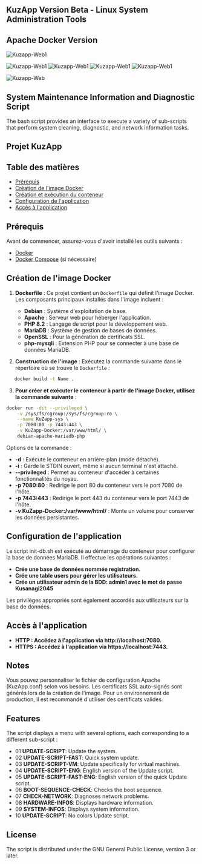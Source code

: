 
## KuzApp Version Beta - Linux System Administration Tools 

## Apache Docker Version

![Kuzapp-Web1](kuzapp-images/kuzappTagsDockerHub.png)

![Kuzapp-Web1](kuzapp-images/login1.png)
![Kuzapp-Web1](kuzapp-images/login2.png)
![Kuzapp-Web1](kuzapp-images/login3.png)
![Kuzapp-Web1](kuzapp-images/login4.png)

![Kuzapp-Web](kuzapp-images/app-kuzapp.png)

## System Maintenance Information and Diagnostic Script
The bash script provides an interface to execute a variety of sub-scripts that perform system cleaning, diagnostic, and network information tasks.

## Projet KuzApp

## Table des matières
- [Prérequis](#prérequis)
- [Création de l'image Docker](#création-de-limage-docker)
- [Création et exécution du conteneur](#création-et-exécution-du-conteneur)
- [Configuration de l'application](#configuration-de-lapplication)
- [Accès à l'application](#accès-à-lapplication)

## Prérequis

Avant de commencer, assurez-vous d'avoir installé les outils suivants :
- [Docker](https://www.docker.com/get-started)
- [Docker Compose](https://docs.docker.com/compose/install/) (si nécessaire)

## Création de l'image Docker

1. **Dockerfile** : Ce projet contient un `Dockerfile` qui définit l'image Docker.
   Les composants principaux installés dans l'image incluent :
   
   - **Debian** : Système d'exploitation de base.
   - **Apache** : Serveur web pour héberger l'application.
   - **PHP 8.2** : Langage de script pour le développement web.
   - **MariaDB** : Système de gestion de bases de données.
   - **OpenSSL** : Pour la génération de certificats SSL.
   - **php-mysqli** : Extension PHP pour se connecter à une base de données MariaDB.

3. **Construction de l'image** :
   Exécutez la commande suivante dans le répertoire où se trouve le `Dockerfile` :

```bash
   docker build -t Name .
```
   
3. **Pour créer et exécuter le conteneur à partir de l'image Docker, utilisez la commande suivante** :

```bash
docker run -dit --privileged \
    -v /sys/fs/cgroup:/sys/fs/cgroup:ro \
    --name KuZapp-sys \
    -p 7080:80 -p 7443:443 \
    -v KuZapp-Docker:/var/www/html/ \
    debian-apache-mariadb-php
```

 Options de la commande :
- **-d** : Exécute le conteneur en arrière-plan (mode détaché).
- **-i** : Garde le STDIN ouvert, même si aucun terminal n'est attaché.
- **--privileged** : Permet au conteneur d'accéder à certaines fonctionnalités du noyau.
- **-p 7080:80** : Redirige le port 80 du conteneur vers le port 7080 de l'hôte.
- **-p 7443:443** : Redirige le port 443 du conteneur vers le port 7443 de l'hôte.
- **-v KuZapp-Docker:/var/www/html/** : Monte un volume pour conserver les données persistantes.

## Configuration de l'application

Le script init-db.sh est exécuté au démarrage du conteneur pour configurer la base de données MariaDB. Il effectue les opérations suivantes :

   - **Crée une base de données nommée registration.**
   - **Crée une table users pour gérer les utilisateurs.**
   - **Crée un utilisateur admin de la BDD: admin1 avec le mot de passe Kusanagi2045**

Les privilèges appropriés sont également accordés aux utilisateurs sur la base de données.

## Accès à l'application

   - **HTTP : Accédez à l'application via http://localhost:7080.**
   - **HTTPS : Accédez à l'application via https://localhost:7443.**

## Notes

   Vous pouvez personnaliser le fichier de configuration Apache (KuzApp.conf) selon vos besoins.
   Les certificats SSL auto-signés sont générés lors de la création de l'image. Pour un environnement de production, il est recommandé d'utiliser des certificats valides.  
    
## Features
The script displays a menu with several options, each corresponding to a different sub-script :

  + 01 **UPDATE-SCRIPT**: Update the system.
  + 02 **UPDATE-SCRIPT-FAST**: Quick system update.
  + 03 **UPDATE-SCRIPT-VM**: Update specifically for virtual machines.
  + 04 **UPDATE-SCRIPT-ENG**: English version of the Update script.
  + 05 **UPDATE-SCRIPT-FAST-ENG**: English version of the quick Update script.
  + 06 **BOOT-SEQUENCE-CHECK**: Checks the boot sequence.
  + 07 **CHECK-NETWORK**: Diagnoses network problems.
  + 08 **HARDWARE-INFOS**: Displays hardware information.
  + 09 **SYSTEM-INFOS**: Displays system information.
  + 10 **UPDATE-SCRIPT**: No colors Update script.

## License
The script is distributed under the GNU General Public License, version 3 or later.

